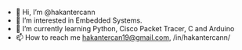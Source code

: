 - 👋 Hi, I’m @hakantercann
- 👀 I’m interested in Embedded Systems. 
- 🌱 I’m currently learning Python, Cisco Packet Tracer, C and Arduino
- 📫 How to reach me hakantercan19@gmail.com, /in/hakantercann/

<!---
hakantercann/hakantercann is a ✨ special ✨ repository because its `README.md` (this file) appears on your GitHub profile.
You can click the Preview link to take a look at your changes.
--->
